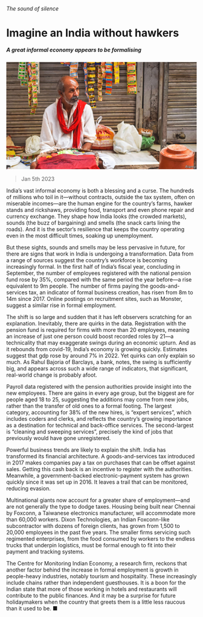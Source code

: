###### The sound of silence

# Imagine an India without hawkers 

##### A great informal economy appears to be formalising 

![image](images/20230107_FNP003.jpg) 

> Jan 5th 2023 

India’s vast informal economy is both a blessing and a curse. The hundreds of millions who toil in it—without contracts, outside the tax system, often on miserable incomes—are the human engine for the country’s farms, hawker stands and rickshaws, providing food, transport and even phone repair and currency exchange. They shape how India looks (the crowded markets), sounds (the buzz of bargaining) and smells (the snack carts lining the roads). And it is the sector’s resilience that keeps the country operating even in the most difficult times, soaking up unemployment. 

But these sights, sounds and smells may be less pervasive in future, for there are signs that work in India is undergoing a transformation. Data from a range of sources suggest the country’s workforce is becoming increasingly formal. In the first half of India’s fiscal year, concluding in September, the number of employees registered with the national pension fund rose by 35%, compared with the same period the year before—a rise equivalent to 9m people. The number of firms paying the goods-and-services tax, an indicator of formal business creation, has risen from 8m to 14m since 2017. Online postings on recruitment sites, such as Monster, suggest a similar rise in formal employment.

The shift is so large and sudden that it has left observers scratching for an explanation. Inevitably, there are quirks in the data. Registration with the pension fund is required for firms with more than 20 employees, meaning an increase of just one person could boost recorded roles by 21—a technicality that may exaggerate swings during an economic upturn. And as it rebounds from covid-19, India’s economy is growing quickly. Estimates suggest that gdp rose by around 7% in 2022. Yet quirks can only explain so much. As Rahul Bajoria of Barclays, a bank, notes, the swing is sufficiently big, and appears across such a wide range of indicators, that significant, real-world change is probably afoot.

Payroll data registered with the pension authorities provide insight into the new employees. There are gains in every age group, but the biggest are for people aged 18 to 25, suggesting the additions may come from new jobs, rather than the transfer of old ones to a formal footing. The largest category, accounting for 38% of the new hires, is “expert services”, which includes coders and clerks, and reflects the country’s growing importance as a destination for technical and back-office services. The second-largest is “cleaning and sweeping services”, precisely the kind of jobs that previously would have gone unregistered.

Powerful business trends are likely to explain the shift. India has transformed its financial architecture. A goods-and-services tax introduced in 2017 makes companies pay a tax on purchases that can be offset against sales. Getting this cash back is an incentive to register with the authorities. Meanwhile, a government-backed electronic-payment system has grown quickly since it was set up in 2016. It leaves a trail that can be monitored, reducing evasion.

Multinational giants now account for a greater share of employment—and are not generally the type to dodge taxes. Housing being built near Chennai by Foxconn, a Taiwanese electronics manufacturer, will accommodate more than 60,000 workers. Dixon Technologies, an Indian Foxconn-like subcontractor with dozens of foreign clients, has grown from 1,500 to 20,000 employees in the past five years. The smaller firms servicing such regimented enterprises, from the food consumed by workers to the endless trucks that underpin logistics, must be formal enough to fit into their payment and tracking systems.

The Centre for Monitoring Indian Economy, a research firm, reckons that another factor behind the increase in formal employment is growth in people-heavy industries, notably tourism and hospitality. These increasingly include chains rather than independent guesthouses. It is a boon for the Indian state that more of those working in hotels and restaurants will contribute to the public finances. And it may be a surprise for future holidaymakers when the country that greets them is a little less raucous than it used to be. ■


